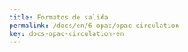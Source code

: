 ```yaml
---
title: Formatos de salida
permalink: /docs/en/6-opac/opac-circulation
key: docs-opac-circulation-en
---
```

